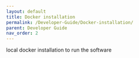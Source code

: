 ```yaml
---
layout: default
title: Docker installation
permalink: /Developer-Guide/Docker-installation/
parent: Developer Guide
nav_order: 2
---
```



local docker installation to run the software
<!---

### Prerequisites

The first thing that we got to do is clone the repository that contains the software
[`Linux-Auto-Customizer`](https://github.com/AleixMT/Linux-Auto-Customizer). This
software consists in a set of scripts to automatically install dependencies, libraries and programs to a Linux
Environment. It can be used in many distros, but in this guide we suppose that our environment is Ubuntu Linux. It
may be the same or similar instructions in related distros.

We can clone the repository anywhere, for example in our HOME folder:

```bash
cd $HOME
git clone https://github.com/AleixMT/Linux-Auto-Customizer
cd Linux-Auto-Customizer
bash src/core/install.sh -v -o customizer
```

The previous commands will install the software, so it can be accessed using the link `customizer-install` and
`customizer-uninstall` software if everything is okay.

#### Resolving dependencies

In the repository execute the next orders:
```bash
sudo customizer-install -v -o psql
bash cutomizer-install -v -o jdk pgadmin postman ideau  # ideac 
```

This will install:
* **JDK8:** Java development kit. Contains the interpreter for the Java programming language `java` and the tool to
  manipulate the certificates used in the java VM `keytool`
* **psql:** PostGreSQL, SQL DataBase engine
* **IntelliJ IDEA Community / IntelliJ IDEA Ultimate:** IDE with a high customization via plugins to work with Java.
  The  ultimate edition needs a license; The community version, which is commented out, has also all the required
  features to work with the project.
* **pgadmin:** Graphical viewer of the PostGreSQL DataBase using a web browser.
* **postman:** UI used to manage API calls and requests. Useful for testing and for keeping record of interesting API
  calls. Has cloud synchronization, environments variables, workflows, etc.

This will set up the software with some new soft links and aliases, which will be populated in your environment by
writing to the `.bashrc` of your HOME folder.

<p align="right">(<a href="#readme-top">back to top</a>)</p>


### Installation

#### Setting up database connection
Log in as the `postgres` user:
```bash
sudo su - postgres
```

Then create the user that the installation will use:
```bash
createuser --interactive --pwprompt
```
Notice that there are other ways of doing this. You can also do it directly by submitting orders to the database from
this user, but in this case it is easier if you have this binary wrapper. It will ask for a password, consider this the
database password.

Then we need to create the database for our software:
```bash
createdb eChempad
```

##### Connect to the database manually using terminal
``` 
psql -d eChempad -h localhost -p 5432 -U amarine
```
-->